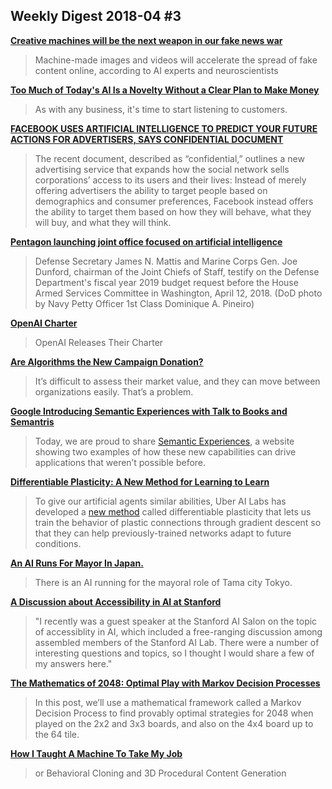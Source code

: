## Weekly Digest 2018-04 \#3

**[Creative machines will be the next weapon in our fake news war](http://www.wired.co.uk/article/artificial-intelligence-threat-creative-machines-fake-news)**
> Machine-made images and videos will accelerate the spread of fake content online, according to AI experts and neuroscientists

**[Too Much of Today's AI Is a Novelty Without a Clear Plan to Make Money](https://www.entrepreneur.com/article/311233)**
> As with any business, it's time to start listening to customers.

**[FACEBOOK USES ARTIFICIAL INTELLIGENCE TO PREDICT YOUR FUTURE ACTIONS FOR ADVERTISERS, SAYS CONFIDENTIAL DOCUMENT](https://theintercept.com/2018/04/13/facebook-advertising-data-artificial-intelligence-ai/)**
> The recent document, described as “confidential,” outlines a new advertising service that expands how the social network sells corporations’ access to its users and their lives: Instead of merely offering advertisers the ability to target people based on demographics and consumer preferences, Facebook instead offers the ability to target them based on how they will behave, what they will buy, and what they will think. 

**[Pentagon launching joint office focused on artificial intelligence](https://www.fedscoop.com/pentagon-launching-joint-office-focused-artificial-intelligence/)**
> Defense Secretary James N. Mattis and Marine Corps Gen. Joe Dunford, chairman of the Joint Chiefs of Staff, testify on the Defense Department's fiscal year 2019 budget request before the House Armed Services Committee in Washington, April 12, 2018. (DoD photo by Navy Petty Officer 1st Class Dominique A. Pineiro)

**[OpenAI Charter](https://blog.openai.com/openai-charter/)**
> OpenAI Releases Their Charter

**[Are Algorithms the New Campaign Donation?](https://slate.com/technology/2018/04/the-cambridge-analytica-scandal-suggests-algorithms-are-the-new-campaign-donation.html)**
> It’s difficult to assess their market value, and they can move between organizations easily. That’s a problem.

**[Google Introducing Semantic Experiences with Talk to Books and Semantris](https://research.googleblog.com/2018/04/introducing-semantic-experiences-with.html)**
> Today, we are proud to share [Semantic Experiences](http://research.google.com/semanticexperiences), a website showing two examples of how these new capabilities can drive applications that weren’t possible before.

**[Differentiable Plasticity: A New Method for Learning to Learn]()**
> To give our artificial agents similar abilities, Uber AI Labs has developed a [new method](https://arxiv.org/abs/1804.02464) called differentiable plasticity that lets us train the behavior of plastic connections through gradient descent so that they can help previously-trained networks adapt to future conditions. 

**[An AI Runs For Mayor In Japan.](http://otaquest.com/tama-city-ai-mayor/)**
> There is an AI running for the mayoral role of Tama city Tokyo.

**[A Discussion about Accessibility in AI at Stanford](http://www.fast.ai/2018/04/10/stanford-salon/)**
> "I recently was a guest speaker at the Stanford AI Salon on the topic of accessiblity in AI, which included a free-ranging discussion among assembled members of the Stanford AI Lab. There were a number of interesting questions and topics, so I thought I would share a few of my answers here."

**[The Mathematics of 2048: Optimal Play with Markov Decision Processes](http://jdlm.info/articles/2018/03/18/markov-decision-process-2048.html)**
> In this post, we’ll use a mathematical framework called a Markov Decision Process to find provably optimal strategies for 2048 when played on the 2x2 and 3x3 boards, and also on the 4x4 board up to the 64 tile. 

**[How I Taught A Machine To Take My Job](https://medium.com/@samsniderheld/how-i-taught-a-machine-to-take-my-job-2dd1adb4df18)**
> or Behavioral Cloning and 3D Procedural Content Generation

